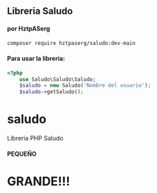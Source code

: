 ## Libreria Saludo
#### por HztpASerg

``` sh
composer require hztpaserg/saludo:dev-main
```

#### Para usar la libreria:

``` php
<?php
    use Saludo\Saludo\Saludo;
    $saludo = new Saludo('Nombre del usuario');
    $saludo->getSaludo();
```

# saludo
Libreria PHP Saludo

#### PEQUEÑO

# GRANDE!!!

<?php
    echo 'Hola Mundo!!!';
?>

